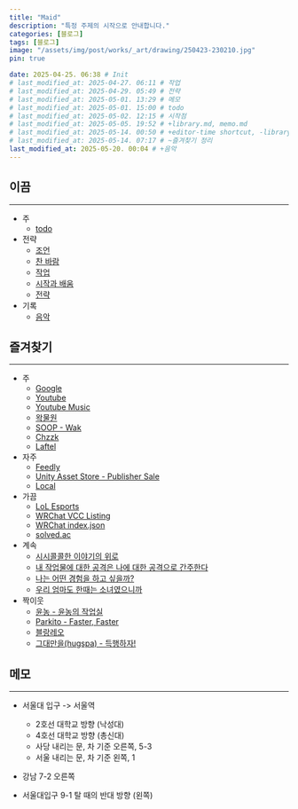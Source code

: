 ```yaml
---
title: "Maid"
description: "특정 주제의 시작으로 안내합니다."
categories: [블로그]
tags: [블로그]
image: "/assets/img/post/works/_art/drawing/250423-230210.jpg"
pin: true

date: 2025-04-25. 06:38 # Init
# last_modified_at: 2025-04-27. 06:11 # 작업
# last_modified_at: 2025-04-29. 05:49 # 전략
# last_modified_at: 2025-05-01. 13:29 # 메모
# last_modified_at: 2025-05-01. 15:00 # todo
# last_modified_at: 2025-05-02. 12:15 # 시작점
# last_modified_at: 2025-05-05. 19:52 # +library.md, memo.md
# last_modified_at: 2025-05-14. 00:50 # +editor-time shortcut, -library/memo.md, +시시콜콜한 이야기의 위로
# last_modified_at: 2025-05-14. 07:17 # ~즐겨찾기 정리
last_modified_at: 2025-05-20. 00:04 # +음악
---
```


## 이끔

---

- 주
  - [todo](/posts/todo/) [](/_posts/stone/library/2025-05-01-todo.md)
- 전략
  - [조언](/posts/advice/) [](/_posts/stone/think/strategy/2023-01-31-advice.md)
  - [찬 바람](/posts/cold) [](/_posts/stone/think/strategy/2024-11-13-cold.md)
  - [작업](/posts/mindset-project) [](/_posts/stone/think/strategy/2024-11-15-mindset-project.md)
  - [시작과 배움](/posts/mindset-start-learn) [](/_posts/stone/think/strategy/2024-11-15-mindset-start-learn.md)
  - [전략](/posts/strategy) [](/_posts/stone/think/strategy/2025-04-18-strategy.md)
- 기록
  - [음악](/posts/music) [](/_posts/stone/library/culture/2024-07-13-music.md)

## 즐겨찾기

---

- 주
  - [Google](https://www.google.com/)
  - [Youtube](https://www.youtube.com/)
  - [Youtube Music](https://music.youtube.com/)
  - [왁물원](https://cafe.naver.com/steamindiegame)
  - [SOOP - Wak](https://play.afreecatv.com/ecvhao/)
  - [Chzzk](https://chzzk.naver.com/)
  - [Laftel](https://laftel.net/)
- 자주
  - [Feedly](https://feedly.com/i/my)
  - [Unity Asset Store - Publisher Sale](https://assetstore.unity.com/ko-KR/publisher-sale)
  - [Local](http://127.0.0.1:4000/)
- 가끔
  - [LoL Esports](https://lolesports.com/)
  - [WRChat VCC Listing](https://wrchat.github.io/Woodon/)
  - [WRChat index.json](https://wrchat.github.io/Woodon/index.json)
  - [solved.ac](https://solved.ac)
- 계속
  - [시시콜콜한 이야기의 위로](https://brunch.co.kr/@dangkunlove/21)
  - [내 작업물에 대한 공격은 나에 대한 공격으로 간주한다](https://brunch.co.kr/@064040503a2242a/42)
  - [나는 어떤 경험을 하고 싶을까?](https://blog.naver.com/jysa000/223676533324)
  - [우리 엄마도 한때는 소녀였으니까](https://brunch.co.kr/@whizzer4/79)
- 짝이웃
  - [윤농 - 윤농의 작업실](https://blog.naver.com/tigermon)
  - [Parkito - Faster, Faster](https://shoark7.github.io/)
  - [블랑레오](https://blog.naver.com/blancleo/)
  - [그대만을(hugspa) - 득행하자!](https://blog.naver.com/hugspa)

## 메모

---

- 서울대 입구 -> 서울역
  - 2호선 대학교 방향 (낙성대)
  - 4호선 대학교 방향 (총신대)
  - 사당 내리는 문, 차 기준 오른쪽, 5-3
  - 서울 내리는 문, 차 기준 왼쪽, 1

- 강남 7-2 오른쪽
- 서울대입구 9-1 탈 때의 반대 방향 (왼쪽)
